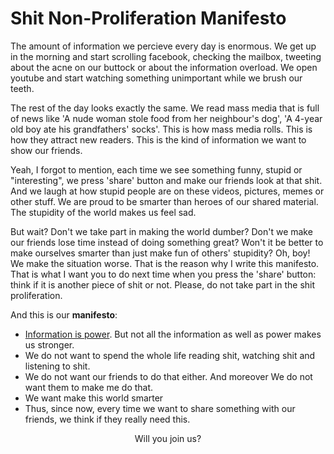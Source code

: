 # Shit Non-Proliferation Manifesto

The amount of information we percieve every day is enormous. We get up in the
morning and start scrolling facebook, checking the mailbox, tweeting about the
acne on our buttock or about the information overload. We open youtube and 
start watching something unimportant while we brush our teeth. 

The rest of the day looks exactly the same. We read mass media that is full of 
news like 'A nude woman stole food from her neighbour's dog', 'A 4-year old boy 
ate his grandfathers' socks'. This is how mass media rolls. This is how they 
attract new readers. This is the kind of information we want to show our friends.

Yeah, I forgot to mention, each time we see something funny, stupid or 
"interesting", we press 'share' button and make our friends look at that shit. 
And we laugh at how stupid people are on these videos, pictures, memes or other 
stuff. We are proud to be smarter than heroes of our shared material. The 
stupidity of the world makes us feel sad.

But wait? Don't we take part in making the world dumber? Don't we make our
friends lose time instead of doing something great? Won't it be better to make
ourselves smarter than just make fun of others' stupidity? Oh, boy! We make the
situation worse. That is the reason why I write this manifesto. That is what I
want you to do next time when you press the 'share' button: think if it is 
another piece of shit or not. Please, do not take part in the shit 
proliferation.

And this is our <b>manifesto</b>:

* [Information is power](https://archive.org/stream/GuerillaOpenAccessManifesto/Goamjuly2008_djvu.txt). 
But not all the information as well as power makes us stronger.
* We do not want to spend the whole life reading shit, watching shit and
listening to shit.
* We do not want our friends to do that either. And moreover We do not want them
to make me do that.
* We want make this world smarter
* Thus, since now, every time we want to share something with our friends, we 
think if they really need this.

<p align='center'>Will you join us?</p>
